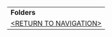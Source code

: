 <table><tbody><tr class="odd"><td><strong>Folders</strong></td></tr><tr class="even"><td><a href="./right.html">&lt;RETURN TO NAVIGATION&gt;</a></td></tr></tbody></table>

  
